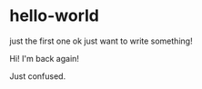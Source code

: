 # hello-world
just the first one
ok just want to write something!

Hi! I'm back again!

Just confused.
